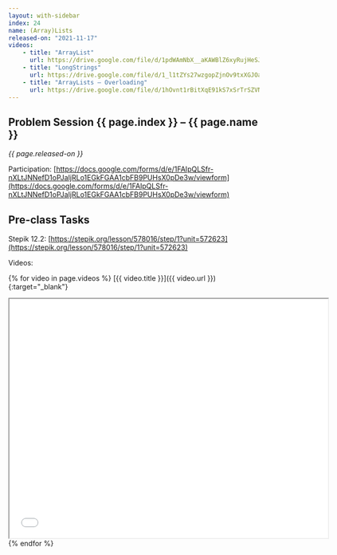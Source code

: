 ```yaml
---
layout: with-sidebar
index: 24
name: (Array)Lists
released-on: "2021-11-17"
videos:
    - title: "ArrayList"
      url: https://drive.google.com/file/d/1pdWAmNbX__aKAWBlZ6xyRujHeSJNPDgB
    - title: "LongStrings"
      url: https://drive.google.com/file/d/1_l1tZYs27wzgopZjnOv9txXGJOaug4JH
    - title: "ArrayLists – Overloading"
      url: https://drive.google.com/file/d/1hOvnt1rBitXqE91kS7xSrTrSZVNaX9dZ
---
```


## Problem Session {{ page.index }} – {{ page.name }}

_{{ page.released-on }}_

Participation: [https://docs.google.com/forms/d/e/1FAIpQLSfr-nXLtJNNefD1oPJaIjRLo1EGkFGAA1cbFB9PUHsX0pDe3w/viewform](https://docs.google.com/forms/d/e/1FAIpQLSfr-nXLtJNNefD1oPJaIjRLo1EGkFGAA1cbFB9PUHsX0pDe3w/viewform)

## Pre-class Tasks

Stepik 12.2: [https://stepik.org/lesson/578016/step/1?unit=572623](https://stepik.org/lesson/578016/step/1?unit=572623)

Videos:

{% for video in page.videos %}
[{{ video.title }}]({{ video.url }}){:target="_blank"}
<iframe src="{{ video.url }}/preview" width="640" height="480" allow="autoplay"></iframe>
{% endfor %}